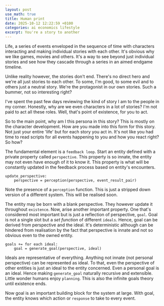 ```yaml
---
layout: post
use_math: true
title: Human print
date: 2025-10-12 12:22:59 +0100
categories: ai economics lifestyle
excerpt: You're a story to another
---
```

Life, a series of events enveloped in the sequence of time with characters interacting and making individual stories with each other. It's obvious why we like games, movies and others. It's a way to see beyond just individual stories and see how they cascade through a series in an aimed endgame timeline. 

Unlike reality however, the stories don't end. There's no direct hero and we're all just stories to each other. To some, I'm good, to some evil and to others just a neutral story. We're the protagonist in our own stories. Such a bummer, not so interesting right?

I've spent the past few days reviewing the kind of story I am to the people in my corner. Honestly, why are we even characters in a lot of stories? I'm not paid to act all these roles. Well, that's point of existence, for you to act. 

So to the main point, why am I this persona in this story? This is mostly on the character development. How are you made into this form for this story. Not just your entire 'life' but for each story you act in. It's not like you had time to read scripts for all events happening to you and how you react right? So how?

The fundamental element is a `feedback loop`. Start an entity defined with a private property called `perspective`. This property is so innate, the entity may not even have enough of it to know it. This property is what will be constantly updated in the feedback process based on entity's encounters. 
```
update_perspective:
	perspective = perception(perspective, event_result_pair)
```
Note the presence of a `perception` function. This is just a stripped down version of a different system. This will be realised soon.

The entity may be born with a blank perspective. They however update it throughout `existence`. Now, arise another important property. One that's considered most important but is just a reflection of perspective, `goal`. Goal is not a single slot but a *set function* of different `ideals`. Hence, goal can be derived from perspective and the ideal. It's deterministic although can be hindered from realisation by the fact that perspective is innate and not so obvious even to the owned entity. 
```
goals += for each ideal:
	goal = generate_goal(perspective, ideal)
```
Ideals are representative of everything. Anything not innate (not personal perspective) can be represented as ideal. To that, even the perspective of other entities is just an ideal to the entity concerned. Even a personal goal is an ideal. Hence making `generate_goal` naturally recursive and extensible. Little wonder humans enjoy `planning`. This is also the infinite goals theory until existence ends. 

Now goal is an important building block for the system at large. With goal, the entity knows which action or `response` to take to every event.